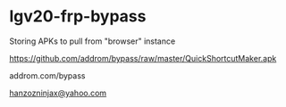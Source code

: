 # lgv20-frp-bypass
Storing APKs to pull from "browser" instance


https://github.com/addrom/bypass/raw/master/QuickShortcutMaker.apk

addrom.com/bypass

hanzozninjax@yahoo.com

